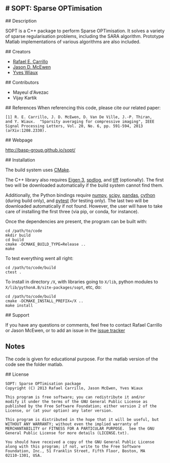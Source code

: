 
# SOPT: Sparse OPTimisation
------------------------------------------------------------------

## Description

SOPT is a C++ package to perform Sparse OPTimisation. It solves a variety of sparse regularisation
problems, including the SARA algorithm. Prototype Matlab implementations of various algorithms are
also included.

## Creators

* [Rafael E. Carrillo](http://people.epfl.ch/rafael.carrillo)
* [Jason D. McEwen](http://www.jasonmcewen.org)
* [Yves Wiaux](http://basp.eps.hw.ac.uk)

## Contributors

* Mayeul d'Avezac
* Vijay Kartik

## References
When referencing this code, please cite our related paper:

    [1] R. E. Carrillo, J. D. McEwen, D. Van De Ville, J.-P. Thiran,
    and Y. Wiaux.  "Sparsity averaging for compressive imaging", IEEE
    Signal Processing Letters, Vol. 20, No. 6, pp. 591-594, 2013
    (arXiv:1208.2330).

## Webpage

http://basp-group.github.io/sopt/

## Installation

The build system uses [CMake](https://cmake.org/).

The C++ library also requires [Eigen 3](http://eigen.tuxfamily.org/index.php?title=Main_Page),
[spdlog](https://github.com/gabime/spdlog), and [tiff](http://www.remotesensing.org/libtiff/)
(optionally). The first two will be downloaded automatically if the build system cannot find them.

Additionally, the Python bindings require [numpy](http://www.numpy.org/),
[scipy](https://www.scipy.org/), [pandas](http://pandas.pydata.org/), [cython](http://cython.org/)
(during build only), and [pytest](http://doc.pytest.org/en/latest/) (for testing only). The last
two will be downloaded automatically if not found. However, the user will have to take care of
installing the first three (via pip, or conda, for instance).

Once the dependencies are present, the program can be built with:

```
cd /path/to/code
mkdir build
cd build
cmake -DCMAKE_BUILD_TYPE=Release ..
make
```

To test everything went all right:

```
cd /path/to/code/build
ctest .
```

To install in directory `/X`, with libraries going to `X/lib`, python modules to
`X/lib/pythonA.B/site-packages/sopt`, etc, do:

```
cd /path/to/code/build
cmake -DCMAKE_INSTALL_PREFIX=/X ..
make install
```


## Support

If you have any questions or comments, feel free to contact Rafael Carrillo or Jason McEwen, or to
add an issue in the [issue tracker](https://github.com/astro-informatics/sopt/issues)

## Notes

The code is given for educational purpose. For the matlab version of the code see the folder matlab.

## License

    SOPT: Sparse OPTimisation package
    Copyright (C) 2013 Rafael Carrillo, Jason McEwen, Yves Wiaux
    
    This program is free software; you can redistribute it and/or
    modify it under the terms of the GNU General Public License as
    published by the Free Software Foundation; either version 2 of the
    License, or (at your option) any later version.
    
    This program is distributed in the hope that it will be useful, but
    WITHOUT ANY WARRANTY; without even the implied warranty of
    MERCHANTABILITY or FITNESS FOR A PARTICULAR PURPOSE.  See the GNU
    General Public License for more details (LICENSE.txt).
    
    You should have received a copy of the GNU General Public License
    along with this program; if not, write to the Free Software
    Foundation, Inc., 51 Franklin Street, Fifth Floor, Boston, MA
    02110-1301, USA.
